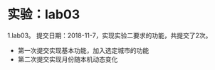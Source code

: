 # 实验：lab03
1.lab03。 提交日期：2018-11-7，实现实验二要求的功能，共提交了2次。<br>
* 第一次提交实现基本功能，加入选定城市的功能
* 第二次提交实现月份随本机动态变化